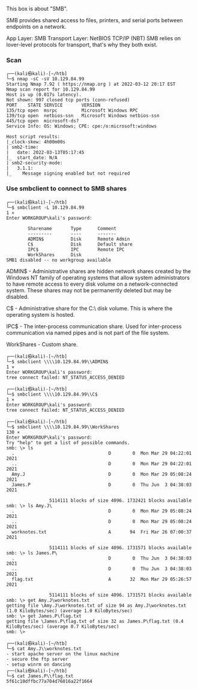 This box is about "SMB".

SMB provides shared access to files, printers, and serial ports between endpoints on a network.

App Layer: SMB
Transport Layer: NetBIOS TCP/IP (NBT)
SMB relies on lover-level protocols for transport, that's why they both exist.

### Scan
```
┌──(kali㉿kali)-[~/htb]
└─$ nmap -sC -sV 10.129.84.99  
Starting Nmap 7.92 ( https://nmap.org ) at 2022-03-12 20:17 EST
Nmap scan report for 10.129.84.99
Host is up (0.017s latency).
Not shown: 997 closed tcp ports (conn-refused)
PORT    STATE SERVICE       VERSION
135/tcp open  msrpc         Microsoft Windows RPC
139/tcp open  netbios-ssn   Microsoft Windows netbios-ssn
445/tcp open  microsoft-ds?
Service Info: OS: Windows; CPE: cpe:/o:microsoft:windows

Host script results:
|_clock-skew: 4h00m00s
| smb2-time: 
|   date: 2022-03-13T05:17:45
|_  start_date: N/A
| smb2-security-mode: 
|   3.1.1: 
|_    Message signing enabled but not required
```

### Use smbclient to connect to SMB shares
```
┌──(kali㉿kali)-[~/htb]
└─$ smbclient -L 10.129.84.99                                                                                 1 ⨯
Enter WORKGROUP\kali's password: 

        Sharename       Type      Comment
        ---------       ----      -------
        ADMIN$          Disk      Remote Admin
        C$              Disk      Default share
        IPC$            IPC       Remote IPC
        WorkShares      Disk      
SMB1 disabled -- no workgroup available
```
ADMIN$ - Administrative shares are hidden network shares created by the Windows NT family of
operating systems that allow system administrators to have remote access to every disk volume on a
network-connected system. These shares may not be permanently deleted but may be disabled.

C$ - Administrative share for the C:\ disk volume. This is where the operating system is hosted.

IPC$ - The inter-process communication share. Used for inter-process communication via named
pipes and is not part of the file system.

WorkShares - Custom share.

```
┌──(kali㉿kali)-[~/htb]
└─$ smbclient \\\\10.129.84.99\\ADMIN$                                                                        1 ⨯
Enter WORKGROUP\kali's password: 
tree connect failed: NT_STATUS_ACCESS_DENIED
                                                                                                                  
┌──(kali㉿kali)-[~/htb]
└─$ smbclient \\\\10.129.84.99\\C$                                                                            1 ⨯
Enter WORKGROUP\kali's password: 
tree connect failed: NT_STATUS_ACCESS_DENIED

┌──(kali㉿kali)-[~/htb]
└─$ smbclient \\\\10.129.84.99\\WorkShares                                                                  130 ⨯
Enter WORKGROUP\kali's password: 
Try "help" to get a list of possible commands.
smb: \> ls
  .                                   D        0  Mon Mar 29 04:22:01 2021
  ..                                  D        0  Mon Mar 29 04:22:01 2021
  Amy.J                               D        0  Mon Mar 29 05:08:24 2021
  James.P                             D        0  Thu Jun  3 04:38:03 2021

                5114111 blocks of size 4096. 1732421 blocks available
smb: \> ls Amy.J\
  .                                   D        0  Mon Mar 29 05:08:24 2021
  ..                                  D        0  Mon Mar 29 05:08:24 2021
  worknotes.txt                       A       94  Fri Mar 26 07:00:37 2021

                5114111 blocks of size 4096. 1731571 blocks available
smb: \> ls James.P\
  .                                   D        0  Thu Jun  3 04:38:03 2021
  ..                                  D        0  Thu Jun  3 04:38:03 2021
  flag.txt                            A       32  Mon Mar 29 05:26:57 2021

                5114111 blocks of size 4096. 1731571 blocks available
smb: \> get Amy.J\worknotes.txt 
getting file \Amy.J\worknotes.txt of size 94 as Amy.J\worknotes.txt (1.0 KiloBytes/sec) (average 1.0 KiloBytes/sec)
smb: \> get James.P\flag.txt 
getting file \James.P\flag.txt of size 32 as James.P\flag.txt (0.4 KiloBytes/sec) (average 0.7 KiloBytes/sec)
smb: \>

┌──(kali㉿kali)-[~/htb]
└─$ cat Amy.J\\worknotes.txt 
- start apache server on the linux machine
- secure the ftp server
- setup winrm on dancing                                                                                                                   
┌──(kali㉿kali)-[~/htb]
└─$ cat James.P\\flag.txt   
5f61c10dffbc77a704d76016a22f1664
```